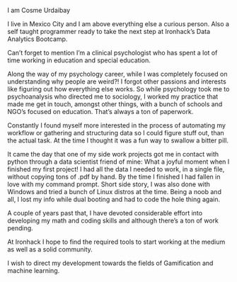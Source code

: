 I am Cosme Urdaibay

I live in Mexico City and I am above everything else a curious person. Also a self taught programmer ready to take the next step at Ironhack’s Data Analytics Bootcamp.

Can’t forget to mention I’m a clinical psychologist who has spent a lot of time working in education and special education.

Along the way of my psychology career, while I was completely focused on understanding why people are weird?! I forgot other passions and interests like figuring out how everything else works. So while psychology took me to psychoanalysis who directed me to sociology, I worked my practice that made me get in touch, amongst other things, with a bunch of schools and NGO’s focused on education. That’s always a ton of paperwork.

Constantly I found myself more interested in the process of automating my workflow or gathering and structuring data so I could figure stuff out, than the actual task. At the time I thought it was a fun way to swallow a bitter pill.

It came the day that one of my side work projects got me in contact with python through a data scientist friend of mine: What a joyful moment when I finished my first project! I had all the data I needed to work, in a single file, without copying tons of .pdf by hand. By the time I finished I had fallen in love with my command prompt. Short side story, I was also done with Windows and tried a bunch of Linux distros at the time. Being a noob and all, I lost my info while dual booting and had to code the hole thing again.

A couple of years past that, I have devoted considerable effort into developing my math and coding skills and although there’s a ton of work pending.

At Ironhack I hope to find the required tools to start working at the medium as well as a solid community.

I wish to direct my development towards the fields of Gamification and machine learning.
